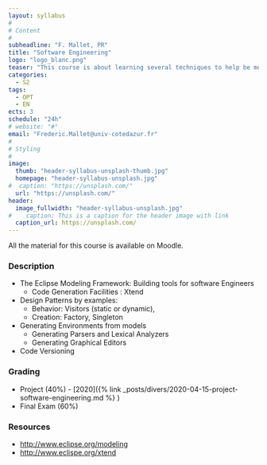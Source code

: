 ```yaml
---
layout: syllabus
#
# Content
#
subheadline: "F. Mallet, PR"
title: "Software Engineering"
logo: "logo_blanc.png"
teaser: "This course is about learning several techniques to help be more efficient in Software Engineering. The Programming Language is Java."
categories:
  - S2
tags:
  - OPT
  - EN
ects: 3
schedule: "24h"
# website: "#"
email: "Frederic.Mallet@univ-cotedazur.fr"
#
# Styling
#
image:
  thumb: "header-syllabus-unsplash-thumb.jpg"
  homepage: "header-syllabus-unsplash.jpg"
#  caption: "https://unsplash.com/"
  url: "https://unsplash.com/"
header:
  image_fullwidth: "header-syllabus-unsplash.jpg"
#    caption: This is a caption for the header image with link
  caption_url: https://unsplash.com/  
---
```


All the material for this course is available on Moodle.

### Description ###

 - The Eclipse Modeling Framework: Building tools for software Engineers
    - Code Generation Facilities : Xtend
 - Design Patterns by examples: 
    - Behavior: Visitors (static or dynamic), 
    - Creation: Factory, Singleton
 - Generating Environments from models
    - Generating Parsers and Lexical Analyzers
    - Generating Graphical Editors
 - Code Versioning 

### Grading ###

 - Project (40%) - [2020]({% link _posts/divers/2020-04-15-project-software-engineering.md %} )
 - Final Exam (60%)

### Resources ###

 - http://www.eclipse.org/modeling
 - http://www.eclispe.org/xtend

